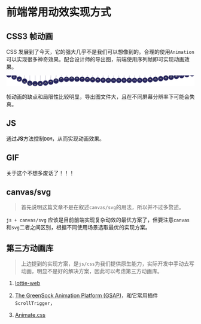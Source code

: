 # 前端常用动效实现方式

## CSS3 帧动画

CSS 发展到了今天，它的强大几乎不是我们可以想像到的。合理的使用`Animation`可以实现很多神奇效果。配合设计师的导出图，前端使用序列帧即可实现动画效果。

![序列帧](../../Img/Web图形/css3序列帧.png)

帧动画的缺点和局限性比较明显，导出图文件大，且在不同屏幕分辨率下可能会失真。

## JS

通过**JS**方法控制`DOM`，从而实现动画效果。

## GIF

关于这个不想多废话了！！！

## canvas/svg

> 首先说明这篇文章不是在叙述`canvas/svg`的用法，所以并不过多赘述。

`js + canvas/svg` 应该是目前前端实现复杂动效的最优方案了，但要注意`canvas`和`svg`二者之间区别，根据不同使用场景选取最优的实现方案。

## 第三方动画库

> 上边提到的实现方案，是`js/css`为我们提供原生能力，实际开发中手动去写动画，明显不是好的解决方案，因此可以考虑第三方动画库。

1. [lottie-web](./lottie/前言.md)

2. [The GreenSock Animation Platform (GSAP)](https://gsap.com)，和它常用插件`ScrollTrigger`，

3. [Animate.css](https://animate.style)

